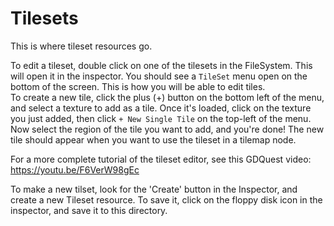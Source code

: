 # Tilesets

This is where tileset resources go.

To edit a tileset, double click on one of the tilesets in the FileSystem. This will open it in the inspector. You should see a `TileSet` menu open on the bottom of the screen. This is how you will be able to edit tiles.  
To create a new tile, click the plus (+) button on the bottom left of the menu, and select a texture to add as a tile. Once it's loaded, click on the texture you just added, then click `+ New Single Tile` on the top-left of the menu. Now select the region of the tile you want to add, and you're done! The new tile should appear when you want to use the tileset in a tilemap node.

For a more complete tutorial of the tileset editor, see this GDQuest video: https://youtu.be/F6VerW98gEc

To make a new tilset, look for the 'Create' button in the Inspector, and create a new Tileset resource. To save it, click on the floppy disk icon in the inspector, and save it to this directory.